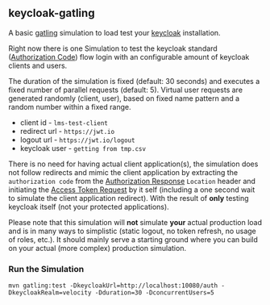 ## keycloak-gatling


A basic [gatling](https://gatling.io) simulation to load test your [keycloak](https://www.keycloak.org/) installation.

Right now there is one Simulation to test the keycloak standard ([Authorization Code](https://tools.ietf.org/html/rfc6749#section-4.1))
flow login with an configurable amount of keycloak clients and users.

The duration of the simulation is fixed (default: 30 seconds) and executes a fixed number of parallel requests (default: 5).
Virtual user requests are generated randomly (client, user), based on fixed name pattern and a random number within a fixed range.
* client id - `lms-test-client`
* redirect url - `https://jwt.io`
* logout url - `https://jwt.io/logout`
* keycloak user - `getting from tmp.csv`

There is no need for having actual client application(s), the simulation does not follow redirects and mimic the client application
by extracting the `authorization code` from the [Authorization Response](https://tools.ietf.org/html/rfc6749#section-4.1.2) `Location`
header and initiating the [Access Token Request](https://tools.ietf.org/html/rfc6749#section-4.1.3) by it self
(including a one second wait to simulate the client application redirect). With the result of **only** testing keycloak itself (not your protected applications).

Please note that this simulation will **not** simulate **your** actual production load and is in many ways to simplistic (static logout, no token refresh, no usage of roles, etc.).
It should mainly serve a starting ground where you can build on your actual (more complex) production simulation.


### Run the Simulation

`mvn gatling:test -DkeycloakUrl=http://localhost:10080/auth -DkeycloakRealm=velocity -Dduration=30 -DconcurrentUsers=5`
